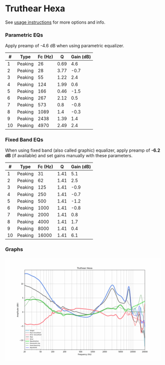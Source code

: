 # Truthear Hexa
See [usage instructions](https://github.com/jaakkopasanen/AutoEq#usage) for more options and info.

### Parametric EQs
Apply preamp of -4.6 dB when using parametric equalizer.

|   # | Type    |   Fc (Hz) |    Q |   Gain (dB) |
|-----|---------|-----------|------|-------------|
|   1 | Peaking |        26 | 0.69 |         4.6 |
|   2 | Peaking |        28 | 3.77 |        -0.7 |
|   3 | Peaking |        55 | 1.22 |         2.4 |
|   4 | Peaking |       124 | 1.99 |         0.6 |
|   5 | Peaking |       166 | 0.46 |        -1.5 |
|   6 | Peaking |       267 | 2.12 |         0.5 |
|   7 | Peaking |       573 | 0.8  |        -0.8 |
|   8 | Peaking |      1089 | 1.4  |        -0.3 |
|   9 | Peaking |      2438 | 1.39 |         1.4 |
|  10 | Peaking |      4970 | 2.49 |         2.4 |

### Fixed Band EQs
When using fixed band (also called graphic) equalizer, apply preamp of **-6.2 dB** (if available) and set gains manually with these parameters.

|   # | Type    |   Fc (Hz) |    Q |   Gain (dB) |
|-----|---------|-----------|------|-------------|
|   1 | Peaking |        31 | 1.41 |         5.1 |
|   2 | Peaking |        62 | 1.41 |         2.5 |
|   3 | Peaking |       125 | 1.41 |        -0.9 |
|   4 | Peaking |       250 | 1.41 |        -0.7 |
|   5 | Peaking |       500 | 1.41 |        -1.2 |
|   6 | Peaking |      1000 | 1.41 |        -0.8 |
|   7 | Peaking |      2000 | 1.41 |         0.8 |
|   8 | Peaking |      4000 | 1.41 |         1.7 |
|   9 | Peaking |      8000 | 1.41 |         0.4 |
|  10 | Peaking |     16000 | 1.41 |         6.1 |

### Graphs
![](./Truthear%20Hexa.png)
